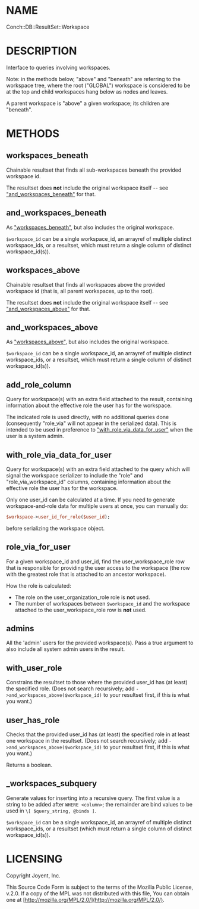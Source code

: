 # NAME

Conch::DB::ResultSet::Workspace

# DESCRIPTION

Interface to queries involving workspaces.

Note: in the methods below, "above" and "beneath" are referring to the workspace tree,
where the root ("GLOBAL") workspace is considered to be at the top and child
workspaces hang below as nodes and leaves.

A parent workspace is "above" a given workspace; its children are "beneath".

# METHODS

## workspaces\_beneath

Chainable resultset that finds all sub-workspaces beneath the provided workspace id.

The resultset does **not** include the original workspace itself -- see
["and\_workspaces\_beneath"](#and_workspaces_beneath) for that.

## and\_workspaces\_beneath

As ["workspaces\_beneath"](#workspaces_beneath), but also includes the original workspace.

`$workspace_id` can be a single workspace\_id, an arrayref of multiple distinct workspace\_ids,
or a resultset, which must return a single column of distinct workspace\_id(s)).

## workspaces\_above

Chainable resultset that finds all workspaces above the provided workspace id (that is, all
parent workspaces, up to the root).

The resultset does **not** include the original workspace itself -- see
["and\_workspaces\_above"](#and_workspaces_above) for that.

## and\_workspaces\_above

As ["workspaces\_above"](#workspaces_above), but also includes the original workspace.

`$workspace_id` can be a single workspace\_id, an arrayref of multiple distinct workspace\_ids,
or a resultset, which must return a single column of distinct workspace\_id(s)).

## add\_role\_column

Query for workspace(s) with an extra field attached to the result, containing information about
the effective role the user has for the workspace.

The indicated role is used directly, with no additional queries done (consequently "role\_via"
will not appear in the serialized data). This is intended to be used in preference to
["with\_role\_via\_data\_for\_user"](#with_role_via_data_for_user) when the user is a system admin.

## with\_role\_via\_data\_for\_user

Query for workspace(s) with an extra field attached to the query which will signal the
workspace serializer to include the "role" and "role\_via\_workspace\_id" columns, containing
information about the effective role the user has for the workspace.

Only one user\_id can be calculated at a time. If you need to generate workspace-and-role data
for multiple users at once, you can manually do:

```perl
$workspace->user_id_for_role($user_id);
```

before serializing the workspace object.

## role\_via\_for\_user

For a given workspace\_id and user\_id, find the user\_workspace\_role row that is responsible for
providing the user access to the workspace (the row with the greatest role that is attached to
an ancestor workspace).

How the role is calculated:

- The role on the user\_organization\_role role is **not** used.
- The number of workspaces between `$workspace_id` and the workspace attached to the
user\_workspace\_role row is **not** used.

## admins

All the 'admin' users for the provided workspace(s).  Pass a true argument to also include all
system admin users in the result.

## with\_user\_role

Constrains the resultset to those where the provided user\_id has (at least) the specified role.
(Does not search recursively; add `->and_workspaces_above($workspace_id)` to your
resultset first, if this is what you want.)

## user\_has\_role

Checks that the provided user\_id has (at least) the specified role in at least one workspace in
the resultset. (Does not search recursively; add `->and_workspaces_above($workspace_id)`
to your resultset first, if this is what you want.)

Returns a boolean.

## \_workspaces\_subquery

Generate values for inserting into a recursive query.
The first value is a string to be added after `WHERE <column>`; the remainder are bind
values to be used in `\[ $query_string, @binds ]`.

`$workspace_id` can be a single workspace\_id, an arrayref of multiple distinct workspace\_ids,
or a resultset (which must return a single column of distinct workspace\_id(s)).

# LICENSING

Copyright Joyent, Inc.

This Source Code Form is subject to the terms of the Mozilla Public License,
v.2.0. If a copy of the MPL was not distributed with this file, You can obtain
one at [http://mozilla.org/MPL/2.0/](http://mozilla.org/MPL/2.0/).
